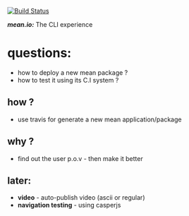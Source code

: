 [![Build Status](https://travis-ci.org/brownman/meanio_user_experience.svg?branch=master)](https://travis-ci.org/brownman/meanio_user_experience)

***mean.io:*** The CLI experience


questions:
====
- how to deploy a new mean package ?
- how to test it using its C.I system  ?



how ?
----
- use travis for generate a new mean application/package






why ?
----
-  find out the user p.o.v - then make it better




later:
----
-  **video** - auto-publish video (ascii or regular)
- **navigation testing** -  using casperjs
